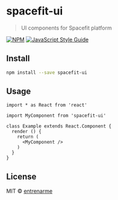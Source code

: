 # spacefit-ui

> UI components for Spacefit platform

[![NPM](https://img.shields.io/npm/v/spacefit-ui.svg)](https://www.npmjs.com/package/spacefit-ui) [![JavaScript Style Guide](https://img.shields.io/badge/code_style-standard-brightgreen.svg)](https://standardjs.com)

## Install

```bash
npm install --save spacefit-ui
```

## Usage

```tsx
import * as React from 'react'

import MyComponent from 'spacefit-ui'

class Example extends React.Component {
  render () {
    return (
      <MyComponent />
    )
  }
}
```

## License

MIT © [entrenarme](https://github.com/entrenarme)
